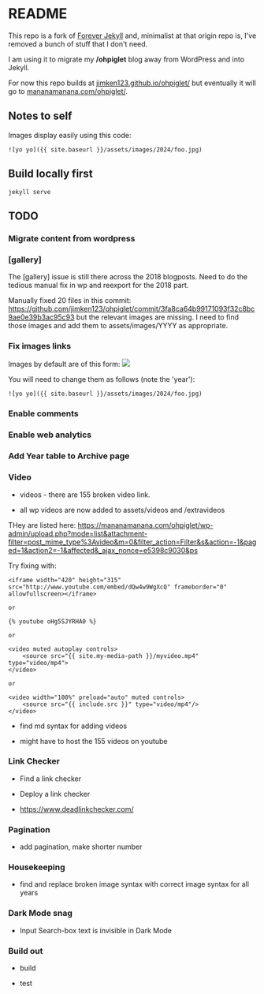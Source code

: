 # README

This repo is a fork of [Forever Jekyll](https://foredver-jekyll.github.io) and, minimalist at that origin repo is, I've removed a bunch of stuff that I don't need.

I am using it to migrate my **/ohpiglet** blog away from WordPress and into Jekyll.

For now this repo builds at [jimken123.github.io/ohpiglet/](https://jimken123.github.io/ohpiglet/) but eventually it will go to [mananamanana.com/ohpiglet/](https://mananamanana.com/ohpiglet/).

## Notes to self

Images display easily using this code:

```
![yo yo]({{ site.baseurl }}/assets/images/2024/foo.jpg)
```

## Build locally first

 ```
jekyll serve
 ```

## TODO

### Migrate content from wordpress

### [gallery] 

The [gallery] issue is still there across the 2018 blogposts. Need to do the tedious manual fix in wp and reexport for the 2018 part. 

Manually fixed 20 files in this commit: https://github.com/jimken123/ohpiglet/commit/3fa8ca64b99171093f32c8bc9ae0e39b3ac95c93 but the relevant images are missing. I need to find those images and add them to assets/images/YYYY as appropriate.

### Fix images links

Images by default are of this form: ![](images/foo.jpg)

You will need to change them as follows (note the 'year'):

```
![yo yo]({{ site.baseurl }}/assets/images/2024/foo.jpg)
```

### Enable comments

### Enable web analytics

### Add Year table to Archive page

### Video

- videos - there are 155 broken video link.

- all wp videos are now added to assets/videos and /extravideos

THey are listed here: https://mananamanana.com/ohpiglet/wp-admin/upload.php?mode=list&attachment-filter=post_mime_type%3Avideo&m=0&filter_action=Filter&s&action=-1&paged=1&action2=-1&affected&_ajax_nonce=e5398c9030&ps

Try fixing with:

```
<iframe width="420" height="315" src="http://www.youtube.com/embed/dQw4w9WgXcQ" frameborder="0" allowfullscreen></iframe>

or 

{% youtube oHg5SJYRHA0 %} 

or 

<video muted autoplay controls>
    <source src="{{ site.my-media-path }}/myvideo.mp4" type="video/mp4">
</video>

or 

<video width="100%" preload="auto" muted controls>
    <source src="{{ include.src }}" type="video/mp4"/>
</video>
```

- find md syntax for adding videos

- might have to host the 155 videos on youtube

### Link Checker

- Find a link checker

- Deploy a link checker

- https://www.deadlinkchecker.com/

### Pagination

- add pagination, make shorter number

### Housekeeping

- find and replace broken image syntax with correct image syntax for all years

### Dark Mode snag

- Input Search-box text is invisible in Dark Mode 

### Build out

- build

- test

